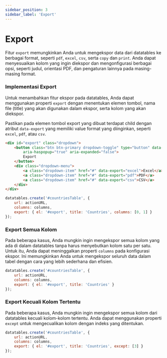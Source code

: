 ```yaml
---
sidebar_position: 3
sidebar_label: 'Export'
---
```


# Export

Fitur `export` memungkinkan Anda untuk mengekspor data dari datatables ke berbagai format, seperti `pdf`, `excel`, `csv`, serta `copy` dan `print`. Anda dapat menyesuaikan kolom yang ingin diekspor dan mengonfigurasi berbagai opsi, seperti judul, orientasi PDF, dan pengaturan lainnya pada masing-masing format.

### Implementasi Export

Untuk menambahkan fitur ekspor pada datatables, Anda dapat menggunakan properti `export` dengan menentukan elemen tombol, nama file (title) yang akan digunakan dalam ekspor, serta kolom yang akan diekspor.

Pastikan pada elemen tombol export yang dibuat terdapat child dengan atribut `data-export` yang memiliki value format yang diinginkan, seperti `excel`, `pdf`, atau `csv`.

```html
<div id="export" class="dropdown">
    <button class="btn btn-primary dropdown-toggle" type="button" data-bs-toggle="dropdown"
        aria-haspopup="true" aria-expanded="false">
        Export
    </button>
    <div class="dropdown-menu">
        <a class="dropdown-item" href="#" data-export="excel">Excel</a>
        <a class="dropdown-item" href="#" data-export="pdf">PDF</a>
        <a class="dropdown-item" href="#" data-export="csv">CSV</a>
    </div>
</div>
```

```js {4}
datatables.create('#countriesTable', {
    url: actionURL,
    columns: columns,
    export: { el: '#export', title: 'Countries', columns: [0, 1] }
});
```

### Export Semua Kolom

Pada beberapa kasus, Anda mungkin ingin mengekspor semua kolom yang ada di dalam datatables tanpa harus menyebutkan kolom satu per satu. Untuk itu, Anda dapat meninggalkan properti `columns` pada konfigurasi ekspor. Ini memungkinkan Anda untuk mengekspor seluruh data dalam tabel dengan cara yang lebih sederhana dan efisien.

```js {4}
datatables.create('#countriesTable', {
    url: actionURL,
    columns: columns,
    export: { el: '#export', title: 'Countries' }
});
```

### Export Kecuali Kolom Tertentu

Pada beberapa kasus, Anda mungkin ingin mengekspor semua kolom dari datatables kecuali kolom-kolom tertentu. Anda dapat menggunakan properti `except` untuk mengecualikan kolom dengan indeks yang ditentukan.

```js {4}
datatables.create('#countriesTable', {
    url: actionURL,
    columns: columns,
    export: { el: '#export', title: 'Countries', except: [3] }
});
```

